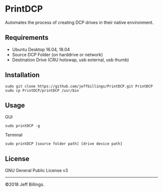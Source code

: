 # PrintDCP
Automates the process of creating DCP drives in their native environment.

## Requirements
- Ubuntu Desktop 16.04, 18.04
- Source DCP Folder (on harddrive or network)
- Destination Drive (CRU hotswap, usb external, usb thumb)

## Installation
```
sudo git clone https://github.com/jeffbillings/PrintDCP.git PrintDCP
sudo cp PrintDCP/printDCP /usr/bin
```

## Usage
GUI
```
sudo printDCP -g
```

Terminal
```
sudo printDCP [source folder path] [drive device path]
```

## License
GNU General Public License v3

---

©2018 Jeff Billings.
